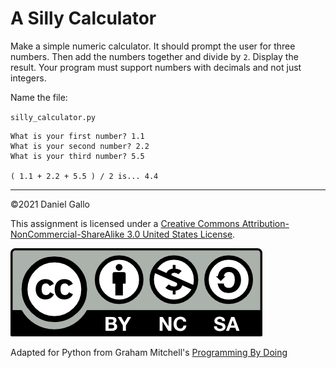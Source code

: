 # A Silly Calculator

Make a simple numeric calculator. It should prompt the user for three numbers. Then add the numbers together and divide by `2`. Display the result. Your program must support numbers with decimals and not just integers.

Name the file:

`silly_calculator.py`

```
What is your first number? 1.1
What is your second number? 2.2
What is your third number? 5.5

( 1.1 + 2.2 + 5.5 ) / 2 is... 4.4
```

---


©2021 Daniel Gallo


This assignment is licensed under a
[Creative Commons Attribution-NonCommercial-ShareAlike 3.0 United States License](https://creativecommons.org/licenses/by-nc-sa/3.0/us/deed.en_US).  

![Creative Commons License](images/by-nc-sa.png)

Adapted for Python from Graham Mitchell's [Programming By Doing](https://programmingbydoing.com/)